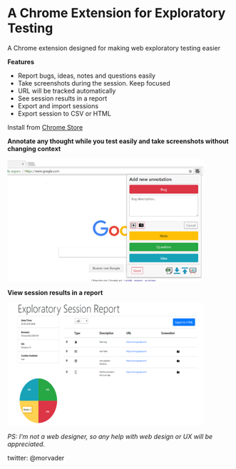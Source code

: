 # A Chrome Extension for Exploratory Testing

A Chrome extension designed for making web exploratory testing easier

**Features**

 - Report bugs, ideas, notes and questions easily
 - Take screenshots during the session. Keep focused 
 - URL will be tracked automatically
 - See session results in a report
 - Export and import sessions
 - Export session to CSV or HTML


Install from [Chrome Store](https://chrome.google.com/webstore/detail/exploratory-testing-chrom/khigmghadjljgjpamimgjjmpmlbgmekj)


**Annotate any thought while you test easily and take screenshots without changing context**

<img src="./screenshots/new_Annotation.PNG" width="440">


**View session results in a report**

<img src="./screenshots/report.PNG" width="440">

_PS: I'm not a web designer, so any help with web design or UX will be appreciated._

twitter: @morvader
